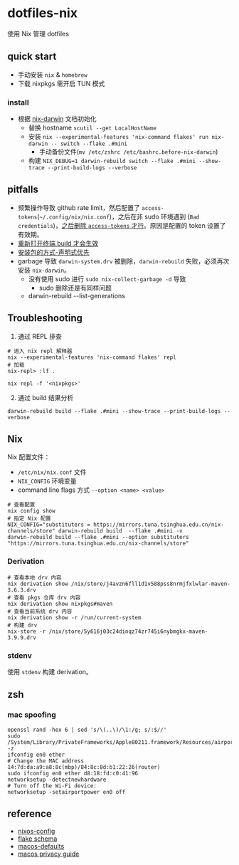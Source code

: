 # dotfiles-nix

使用 Nix 管理 dotfiles

## quick start 

- 手动安装 `nix` & `homebrew`
- 下载 nixpkgs 需开启 TUN 模式

### install
- 根据 [nix-darwin](https://github.com/LnL7/nix-darwin#flakes) 文档初始化
  - 替换 hostname `scutil --get LocalHostName`
  - 安装 `nix --experimental-features 'nix-command flakes' run nix-darwin -- switch --flake .#mini`
    - 手动备份文件(`mv /etc/zshrc /etc/bashrc.before-nix-darwin`)
  - 构建 `NIX_DEBUG=1 darwin-rebuild switch --flake .#mini --show-trace --print-build-logs --verbose`

## pitfalls
- 频繁操作导致 github rate limit，然后配置了 `access-tokens`(`~/.config/nix/nix.conf`)，之后在非 sudo 环境遇到 (`Bad credentials`)，[之后删除 `access-tokens` 才行](https://discourse.nixos.org/t/nix-commands-fail-github-requests-401-without-sudo/30038)。原因是配置的 token 设置了有效期。
- [重新打开终端 build 才会生效](https://github.com/LnL7/nix-darwin/issues/919#issuecomment-2094711044)
- [安装包的方式-声明式优先](https://github.com/NixOS/nixpkgs/pull/77960)
- garbage 导致 `darwin-system.drv` 被删除，`darwin-rebuild` 失败，必须再次安装 `nix-darwin`。
  - 没有使用 sudo 进行 `sudo nix-collect-garbage -d` 导致
    - sudo 删除还是有同样问题
  - darwin-rebuild --list-generations

## Troubleshooting

1. 通过 REPL 排查
```
# 进入 nix repl 解释器
nix --experimental-features 'nix-command flakes' repl
# 加载
nix-repl> :lf .

nix repl -f '<nixpkgs>'
```

2. 通过 build 结果分析

```
darwin-rebuild build --flake .#mini --show-trace --print-build-logs --verbose
```

## Nix

Nix 配置文件：
- `/etc/nix/nix.conf` 文件
- `NIX_CONFIG` 环境变量
- command line flags 方式 `--option <name> <value>`

```shell
# 查看配置
nix config show
# 指定 Nix 配置
NIX_CONFIG="substituters = https://mirrors.tuna.tsinghua.edu.cn/nix-channels/store" darwin-rebuild build  --flake .#mini -v
darwin-rebuild build --flake .#mini --option substituters "https://mirrors.tuna.tsinghua.edu.cn/nix-channels/store"
```

### Derivation

```shell
# 查看本地 drv 内容
nix derivation show /nix/store/j4avzn6fll1d1v588pss8nrmjfxlwlar-maven-3.6.3.drv
# 查看 pkgs 仓库 drv 内容
nix derivation show nixpkgs#maven
# 查看当前系统 drv 内容
nix derivation show -r /run/current-system
# 构建 drv
nix-store -r /nix/store/5y616j03c24dinqz74zr745i6nybmgkx-maven-3.9.9.drv
```

### stdenv

使用 `stdenv` 构建 derivation。


## zsh

### mac spoofing
```shell
openssl rand -hex 6 | sed 's/\(..\)/\1:/g; s/:$//'
sudo /System/Library/PrivateFrameworks/Apple80211.framework/Resources/airport -z
ifconfig en0 ether
# Change the MAC address  14:7d:da:a9:a8:8c(mbp)/84:8c:8d:b1:22:26(router)
sudo ifconfig en0 ether d8:18:fd:c0:41:96
networksetup -detectnewhardware
# Turn off the Wi-Fi device:
networksetup -setairportpower en0 off
```

## reference
- [nixos-config](https://github.com/dustinlyons/nixos-config)
- [flake schema](https://nixos.wiki/wiki/Flakes#Output_schema)
- [macos-defaults](https://github.com/yannbertrand/macos-defaults)
- [macos privacy guide](https://www.privacyguides.org/en/os/macos-overview/#mac-address-randomization)